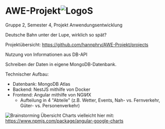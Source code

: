 # AWE-Projekt![LogoS](https://user-images.githubusercontent.com/50337362/165818325-172a7e1c-1be5-4ecc-926a-7f2eb4e8cf99.png)

Gruppe 2, Semester 4, Projekt Anwendungsentwicklung

Deutsche Bahn unter der Lupe, wirklich so spät?

Projektübersicht: https://github.com/hannphry/AWE-Projekt/projects

Nutzung von Informationen aus DB-API

Schreiben der Daten in eigene MongoDB-Datenbank.

Technischer Aufbau:
- Datenbank: MongoDB Atlas
- Backend: NestJS mithilfe von Docker
- Frontend: Angular mithilfe von NGIИX
  - Aufteilung in 4 "Abteile" (z.B. Wetter, Events, Nah- vs. Fernverkehr, Güter- vs. Personenverkehr)


![Brainstorming Übersicht](https://user-images.githubusercontent.com/50337362/164915864-19244a85-5bbf-4c5e-89ba-85b82b40b0f5.jpg)
Charts vielleicht hier mit: https://www.npmjs.com/package/angular-google-charts


